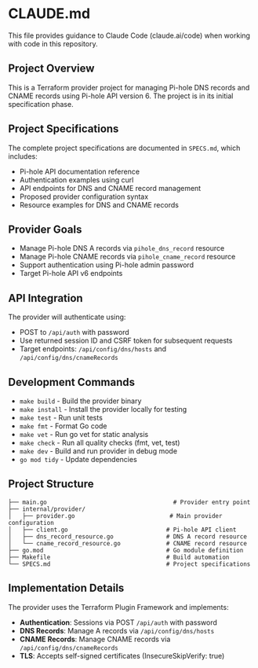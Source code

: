 # CLAUDE.md

This file provides guidance to Claude Code (claude.ai/code) when working with code in this repository.

## Project Overview

This is a Terraform provider project for managing Pi-hole DNS records and CNAME records using Pi-hole API version 6. The project is in its initial specification phase.

## Project Specifications

The complete project specifications are documented in `SPECS.md`, which includes:

- Pi-hole API documentation reference
- Authentication examples using curl
- API endpoints for DNS and CNAME record management
- Proposed provider configuration syntax
- Resource examples for DNS and CNAME records

## Provider Goals

- Manage Pi-hole DNS A records via `pihole_dns_record` resource
- Manage Pi-hole CNAME records via `pihole_cname_record` resource  
- Support authentication using Pi-hole admin password
- Target Pi-hole API v6 endpoints

## API Integration

The provider will authenticate using:
- POST to `/api/auth` with password
- Use returned session ID and CSRF token for subsequent requests
- Target endpoints: `/api/config/dns/hosts` and `/api/config/dns/cnameRecords`

## Development Commands

- `make build` - Build the provider binary
- `make install` - Install the provider locally for testing  
- `make test` - Run unit tests
- `make fmt` - Format Go code
- `make vet` - Run go vet for static analysis
- `make check` - Run all quality checks (fmt, vet, test)
- `make dev` - Build and run provider in debug mode
- `go mod tidy` - Update dependencies

## Project Structure

```
├── main.go                                    # Provider entry point
├── internal/provider/
│   ├── provider.go                           # Main provider configuration
│   ├── client.go                            # Pi-hole API client
│   ├── dns_record_resource.go               # DNS A record resource
│   └── cname_record_resource.go             # CNAME record resource
├── go.mod                                   # Go module definition
├── Makefile                                 # Build automation
└── SPECS.md                                 # Project specifications
```

## Implementation Details

The provider uses the Terraform Plugin Framework and implements:

- **Authentication**: Sessions via POST `/api/auth` with password
- **DNS Records**: Manage A records via `/api/config/dns/hosts`
- **CNAME Records**: Manage CNAME records via `/api/config/dns/cnameRecords`
- **TLS**: Accepts self-signed certificates (InsecureSkipVerify: true)